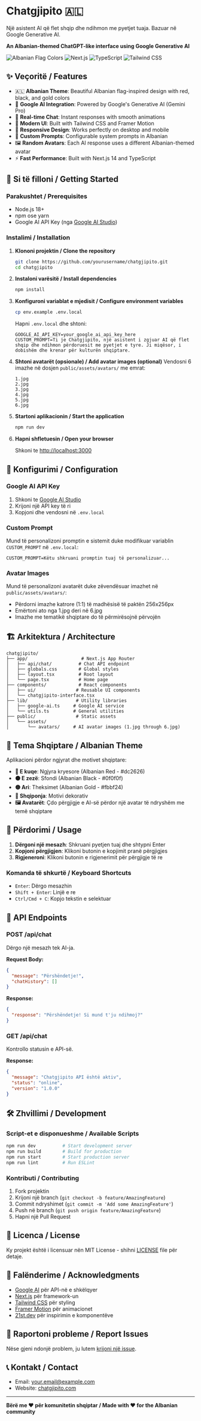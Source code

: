 # Chatgjipito 🇦🇱

Një asistent AI që flet shqip dhe ndihmon me pyetjet tuaja. Bazuar në Google Generative AI.

**An Albanian-themed ChatGPT-like interface using Google Generative AI**

![Albanian Flag Colors](https://img.shields.io/badge/Colors-Red%20%26%20Black-red?style=flat-square)
![Next.js](https://img.shields.io/badge/Next.js-14.0-black?style=flat-square&logo=next.js)
![TypeScript](https://img.shields.io/badge/TypeScript-5.0-blue?style=flat-square&logo=typescript)
![Tailwind CSS](https://img.shields.io/badge/Tailwind%20CSS-3.3-cyan?style=flat-square&logo=tailwindcss)

## ✨ Veçoritë / Features

- 🇦🇱 **Albanian Theme**: Beautiful Albanian flag-inspired design with red, black, and gold colors
- 🤖 **Google AI Integration**: Powered by Google's Generative AI (Gemini Pro)
- 💬 **Real-time Chat**: Instant responses with smooth animations
- 🎨 **Modern UI**: Built with Tailwind CSS and Framer Motion
- 📱 **Responsive Design**: Works perfectly on desktop and mobile
- 🌟 **Custom Prompts**: Configurable system prompts in Albanian
- 🖼️ **Random Avatars**: Each AI response uses a different Albanian-themed avatar
- ⚡ **Fast Performance**: Built with Next.js 14 and TypeScript

## 🚀 Si të filloni / Getting Started

### Parakushtet / Prerequisites

- Node.js 18+ 
- npm ose yarn
- Google AI API Key (nga [Google AI Studio](https://makersuite.google.com/app/apikey))

### Instalimi / Installation

1. **Klononi projektin / Clone the repository**
   ```bash
   git clone https://github.com/yourusername/chatgjipito.git
   cd chatgjipito
   ```

2. **Instaloni varësitë / Install dependencies**
   ```bash
   npm install
   ```

3. **Konfiguroni variablat e mjedisit / Configure environment variables**
   ```bash
   cp env.example .env.local
   ```
   
   Hapni `.env.local` dhe shtoni:
   ```env
   GOOGLE_AI_API_KEY=your_google_ai_api_key_here
   CUSTOM_PROMPT=Ti je Chatgjipito, një asistent i zgjuar AI që flet shqip dhe ndihmon përdoruesit me pyetjet e tyre. Ji miqësor, i dobishëm dhe krenar për kulturën shqiptare.
   ```

4. **Shtoni avatarët (opsionale) / Add avatar images (optional)**
   Vendosni 6 imazhe në dosjen `public/assets/avatars/` me emrat:
   ```
   1.jpg
   2.jpg
   3.jpg
   4.jpg
   5.jpg
   6.jpg
   ```

5. **Startoni aplikacionin / Start the application**
   ```bash
   npm run dev
   ```

6. **Hapni shfletuesin / Open your browser**
   
   Shkoni te [http://localhost:3000](http://localhost:3000)

## 🔧 Konfigurimi / Configuration

### Google AI API Key

1. Shkoni te [Google AI Studio](https://makersuite.google.com/app/apikey)
2. Krijoni një API key të ri
3. Kopjoni dhe vendosni në `.env.local`

### Custom Prompt

Mund të personalizoni promptin e sistemit duke modifikuar variablin `CUSTOM_PROMPT` në `.env.local`:

```env
CUSTOM_PROMPT=Këtu shkruani promptin tuaj të personalizuar...
```

### Avatar Images

Mund të personalizoni avatarët duke zëvendësuar imazhet në `public/assets/avatars/`:
- Përdorni imazhe katrore (1:1) të madhësisë të paktën 256x256px
- Emërtoni ato nga 1.jpg deri në 6.jpg
- Imazhe me tematikë shqiptare do të përmirësojnë përvojën

## 🏗️ Arkitektura / Architecture

```
chatgjipito/
├── app/                    # Next.js App Router
│   ├── api/chat/          # Chat API endpoint
│   ├── globals.css        # Global styles
│   ├── layout.tsx         # Root layout
│   └── page.tsx           # Home page
├── components/            # React components
│   ├── ui/               # Reusable UI components
│   └── chatgjipito-interface.tsx
├── lib/                  # Utility libraries
│   ├── google-ai.ts     # Google AI service
│   └── utils.ts         # General utilities
├── public/               # Static assets
│   └── assets/
│       └── avatars/     # AI avatar images (1.jpg through 6.jpg)
```

## 🎨 Tema Shqiptare / Albanian Theme

Aplikacioni përdor ngjyrat dhe motivet shqiptare:

- **🔴 E kuqe**: Ngjyra kryesore (Albanian Red - #dc2626)
- **⚫ E zezë**: Sfondi (Albanian Black - #0f0f0f)  
- **🟡 Ari**: Theksimet (Albanian Gold - #fbbf24)
- **🦅 Shqiponja**: Motivi dekorativ
- **🖼️ Avatarët**: Çdo përgjigje e AI-së përdor një avatar të ndryshëm me temë shqiptare

## 📱 Përdorimi / Usage

1. **Dërgoni një mesazh**: Shkruani pyetjen tuaj dhe shtypni Enter
2. **Kopjoni përgjigjen**: Klikoni butonin e kopjimit pranë përgjigjes
3. **Rigjeneroni**: Klikoni butonin e rigjenerimit për përgjigje të re

### Komanda të shkurtë / Keyboard Shortcuts

- `Enter`: Dërgo mesazhin
- `Shift + Enter`: Linjë e re
- `Ctrl/Cmd + C`: Kopjo tekstin e selektuar

## 🔄 API Endpoints

### POST /api/chat

Dërgo një mesazh tek AI-ja.

**Request Body:**
```json
{
  "message": "Përshëndetje!",
  "chatHistory": []
}
```

**Response:**
```json
{
  "response": "Përshëndetje! Si mund t'ju ndihmoj?"
}
```

### GET /api/chat

Kontrollo statusin e API-së.

**Response:**
```json
{
  "message": "Chatgjipito API është aktiv",
  "status": "online", 
  "version": "1.0.0"
}
```

## 🛠️ Zhvillimi / Development

### Script-et e disponueshme / Available Scripts

```bash
npm run dev          # Start development server
npm run build        # Build for production
npm run start        # Start production server
npm run lint         # Run ESLint
```

### Kontributi / Contributing

1. Fork projektin
2. Krijoni një branch (`git checkout -b feature/AmazingFeature`)
3. Commit ndryshimet (`git commit -m 'Add some AmazingFeature'`)
4. Push në branch (`git push origin feature/AmazingFeature`)
5. Hapni një Pull Request

## 📄 Licenca / License

Ky projekt është i licensuar nën MIT License - shihni [LICENSE](LICENSE) file për detaje.

## 🙏 Falënderime / Acknowledgments

- [Google AI](https://ai.google.dev/) për API-në e shkëlqyer
- [Next.js](https://nextjs.org/) për framework-un
- [Tailwind CSS](https://tailwindcss.com/) për styling
- [Framer Motion](https://www.framer.com/motion/) për animacionet
- [21st.dev](https://21st.dev/) për inspirimin e komponentëve

## 🐛 Raportoni probleme / Report Issues

Nëse gjeni ndonjë problem, ju lutem [krijoni një issue](https://github.com/yourusername/chatgjipito/issues).

## 📞 Kontakt / Contact

- Email: your.email@example.com
- Website: [chatgjipito.com](https://chatgjipito.com)

---

**Bërë me ❤️ për komunitetin shqiptar / Made with ❤️ for the Albanian community** 